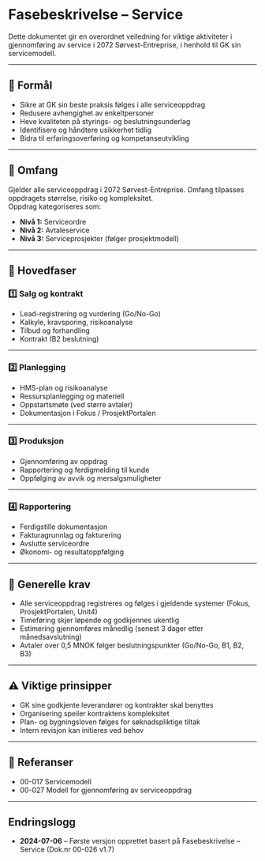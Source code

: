 # Fasebeskrivelse – Service

Dette dokumentet gir en overordnet veiledning for viktige aktiviteter i gjennomføring av service i 2072 Sørvest-Entreprise, i henhold til GK sin servicemodell.

---

## 🎯 Formål
- Sikre at GK sin beste praksis følges i alle serviceoppdrag
- Redusere avhengighet av enkeltpersoner
- Heve kvaliteten på styrings- og beslutningsunderlag
- Identifisere og håndtere usikkerhet tidlig
- Bidra til erfaringsoverføring og kompetanseutvikling

---

## 📌 Omfang
Gjelder alle serviceoppdrag i 2072 Sørvest-Entreprise. Omfang tilpasses oppdragets størrelse, risiko og kompleksitet.  
Oppdrag kategoriseres som:
- **Nivå 1:** Serviceordre
- **Nivå 2:** Avtaleservice
- **Nivå 3:** Serviceprosjekter (følger prosjektmodell)

---

## 📝 Hovedfaser

### 1️⃣ Salg og kontrakt
- Lead-registrering og vurdering (Go/No-Go)
- Kalkyle, kravsporing, risikoanalyse
- Tilbud og forhandling
- Kontrakt (B2 beslutning)

---

### 2️⃣ Planlegging
- HMS-plan og risikoanalyse
- Ressursplanlegging og materiell
- Oppstartsmøte (ved større avtaler)
- Dokumentasjon i Fokus / ProsjektPortalen

---

### 3️⃣ Produksjon
- Gjennomføring av oppdrag
- Rapportering og ferdigmelding til kunde
- Oppfølging av avvik og mersalgsmuligheter

---

### 4️⃣ Rapportering
- Ferdigstille dokumentasjon
- Fakturagrunnlag og fakturering
- Avslutte serviceordre
- Økonomi- og resultatoppfølging

---

## 📌 Generelle krav
- Alle serviceoppdrag registreres og følges i gjeldende systemer (Fokus, ProsjektPortalen, Unit4)
- Timeføring skjer løpende og godkjennes ukentlig
- Estimering gjennomføres månedlig (senest 3 dager etter månedsavslutning)
- Avtaler over 0,5 MNOK følger beslutningspunkter (Go/No-Go, B1, B2, B3)

---

## ⚠ Viktige prinsipper
- GK sine godkjente leverandører og kontrakter skal benyttes
- Organisering speiler kontraktens kompleksitet
- Plan- og bygningsloven følges for søknadspliktige tiltak
- Intern revisjon kan initieres ved behov

---

## 📎 Referanser
- 00-017 Servicemodell
- 00-027 Modell for gjennomføring av serviceoppdrag

---

## Endringslogg
- **2024-07-06** – Første versjon opprettet basert på Fasebeskrivelse – Service (Dok.nr 00-026 v1.7)

